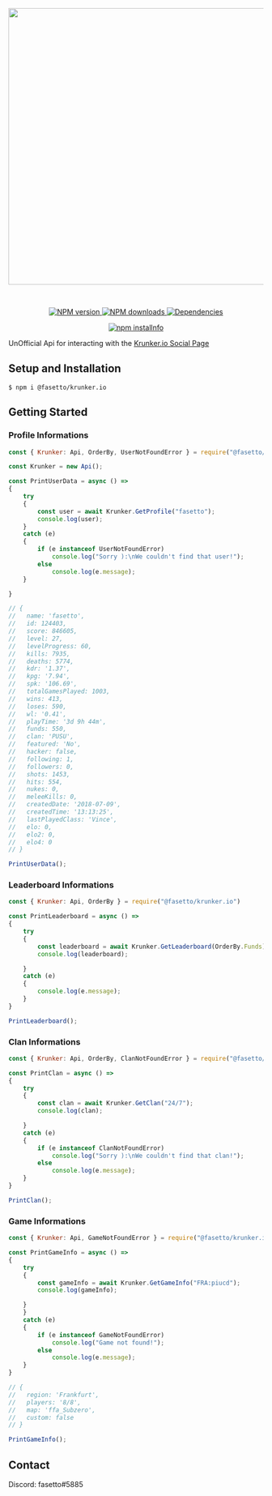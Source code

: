 <div align="center">
  	<p>
		<a href="https://krunker.io"><img src="https://krunker.io/img/krunker_logo_0.png" width="546"></a>
  	</p>
  	<br>
  	<p>
		<a href="https://www.npmjs.com/package/@fasetto/krunker.io">
			<img src="https://img.shields.io/npm/v/@fasetto/krunker.io.svg?maxAge=3600" alt="NPM version">
		</a>
		<a href="https://www.npmjs.com/package/@fasetto/krunker.io">
			<img src="https://img.shields.io/npm/dt/@fasetto/krunker.io.svg?maxAge=3600" alt="NPM downloads">
		</a>
		<a href="https://david-dm.org/fasetto/krunker.io">
			<img src="https://img.shields.io/david/fasetto/krunker.io.svg?maxAge=3600" alt="Dependencies">
		</a>
	</p>
  	<p>
		<a href="https://nodei.co/npm/@fasetto/krunker.io/">
			<img src="https://nodei.co/npm/@fasetto/krunker.io.png?downloads=true&stars=true" alt="npm installnfo">
		</a>
  	</p>
</div>

UnOfficial Api for interacting with the [Krunker.io Social Page](https://krunker.io/social.html)

## Setup and Installation

```
$ npm i @fasetto/krunker.io
```

## Getting Started

### Profile Informations
```js
const { Krunker: Api, OrderBy, UserNotFoundError } = require("@fasetto/krunker.io")

const Krunker = new Api();

const PrintUserData = async () =>
{
    try
    {
        const user = await Krunker.GetProfile("fasetto");
        console.log(user);
    }
    catch (e)
    {
        if (e instanceof UserNotFoundError)
            console.log("Sorry ):\nWe couldn't find that user!");
        else
            console.log(e.message);
    }

}

// {
//   name: 'fasetto',
//   id: 124403,
//   score: 846605,
//   level: 27,
//   levelProgress: 60,
//   kills: 7935,
//   deaths: 5774,
//   kdr: '1.37',
//   kpg: '7.94',
//   spk: '106.69',
//   totalGamesPlayed: 1003,
//   wins: 413,
//   loses: 590,
//   wl: '0.41',
//   playTime: '3d 9h 44m',
//   funds: 550,
//   clan: 'PUSU',
//   featured: 'No',
//   hacker: false,
//   following: 1,
//   followers: 0,
//   shots: 1453,
//   hits: 554,
//   nukes: 0,
//   meleeKills: 0,
//   createdDate: '2018-07-09',
//   createdTime: '13:13:25',
//   lastPlayedClass: 'Vince',
//   elo: 0,
//   elo2: 0,
//   elo4: 0
// }

PrintUserData();
```

### Leaderboard Informations
```js
const { Krunker: Api, OrderBy } = require("@fasetto/krunker.io")

const PrintLeaderboard = async () =>
{
    try
    {
        const leaderboard = await Krunker.GetLeaderboard(OrderBy.Funds)
        console.log(leaderboard);

    }
    catch (e)
    {
        console.log(e.message);
    }
}

PrintLeaderboard();
```

### Clan Informations
```js
const { Krunker: Api, OrderBy, ClanNotFoundError } = require("@fasetto/krunker.io")

const PrintClan = async () =>
{
    try
    {
        const clan = await Krunker.GetClan("24/7");
        console.log(clan);

    }
    catch (e)
    {
        if (e instanceof ClanNotFoundError)
            console.log("Sorry ):\nWe couldn't find that clan!");
        else
            console.log(e.message);
    }
}

PrintClan();
```
### Game Informations
```js
const { Krunker: Api, GameNotFoundError } = require("@fasetto/krunker.io")

const PrintGameInfo = async () =>
{
    try
    {
        const gameInfo = await Krunker.GetGameInfo("FRA:piucd");
        console.log(gameInfo);

    }
    }
    catch (e)
    {
        if (e instanceof GameNotFoundError)
            console.log("Game not found!");
        else
            console.log(e.message);
    }
}

// {
//   region: 'Frankfurt',
//   players: '8/8',
//   map: 'ffa_Subzero',
//   custom: false
// }

PrintGameInfo();
```


## Contact

Discord: fasetto#5885
